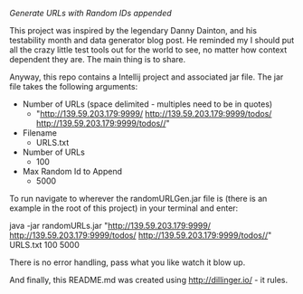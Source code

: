 *Generate URLs with Random IDs appended*

This project was inspired by the legendary Danny Dainton, and his testability month and data generator blog post. He reminded my I should put all the crazy little test tools out for the world to see, no matter how context dependent they are. The main thing is to share.

Anyway, this repo contains a Intellij project and associated jar file. The jar file takes the following arguments:

* Number of URLs (space delimited - multiples need to be in quotes)
    * "http://139.59.203.179:9999/ http://139.59.203.179:9999/todos/ http://139.59.203.179:9999/todos//" 
* Filename
    * URLS.txt
* Number of URLs
    * 100
* Max Random Id to Append
    *  5000

To run navigate to wherever the randomURLGen.jar file is (there is an example in the root of this project) in your terminal and enter:

java -jar randomURLs.jar "http://139.59.203.179:9999/ http://139.59.203.179:9999/todos/ http://139.59.203.179:9999/todos//" URLS.txt 100 5000

There is no error handling, pass what you like watch it blow up.

And finally, this README.md was created using http://dillinger.io/ - it rules.